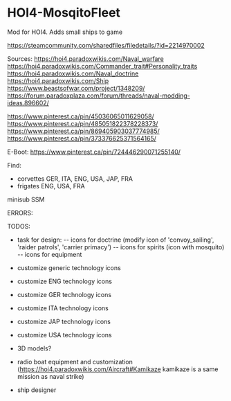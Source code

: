 # HOI4-MosqitoFleet
Mod for HOI4. Adds small ships to game

https://steamcommunity.com/sharedfiles/filedetails/?id=2214970002

Sources:
https://hoi4.paradoxwikis.com/Naval_warfare
https://hoi4.paradoxwikis.com/Commander_trait#Personality_traits
https://hoi4.paradoxwikis.com/Naval_doctrine
https://hoi4.paradoxwikis.com/Ship
https://www.beastsofwar.com/project/1348209/
https://forum.paradoxplaza.com/forum/threads/naval-modding-ideas.896602/


https://www.pinterest.ca/pin/45036065011629058/
https://www.pinterest.ca/pin/485051822378228373/
https://www.pinterest.ca/pin/869405903037774985/
https://www.pinterest.ca/pin/373376625371564165/

E-Boot: https://www.pinterest.ca/pin/724446290071255140/


Find:
 - corvettes GER, ITA, ENG, USA, JAP, FRA
 - frigates ENG, USA, FRA


minisub SSM

ERRORS:


TODOS:
- task for design:
-- icons for doctrine (modify icon of 'convoy_sailing', 'raider patrols', 'carrier primacy')
-- icons for spirits (icon with mosquito)
-- icons for equipment
- customize generic technology icons
- customize ENG technology icons
- customize GER technology icons
- customize ITA technology icons
- customize JAP technology icons
- customize USA technology icons

- 3D models?

- radio boat equipment and customization (https://hoi4.paradoxwikis.com/Aircraft#Kamikaze kamikaze is a same mission as naval strike)

- ship designer
